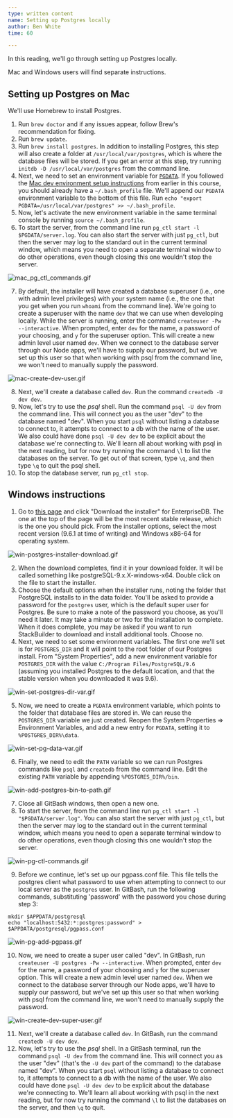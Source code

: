 ```yaml
---
type: written content
name: Setting up Postgres locally
author: Ben White
time: 60

---
```


In this reading, we'll go through setting up Postgres locally.

Mac and Windows users will find separate instructions.

## Setting up Postgres on Mac

We'll use Homebrew to install Postgres.

1. Run `brew doctor` and if any issues appear, follow Brew's recommendation for fixing.
2. Run `brew update`.
3. Run `brew install postgres`. In addition to installing Postgres, this step will also create a folder at `/usr/local/var/postgres`, which is where the database files will be stored. If you get an error at this step, try running `initdb -D /usr/local/var/postgres` from the command line.
4. Next, we need to set an environment variable for [`PGDATA`](https://www.postgresql.org/docs/9.1/static/storage-file-layout.html). If you followed the [Mac dev environment setup instructions](/node-001v5/uuid/578e2970-80d6-11e6-bf54-4d60b9e16dfc) from earlier in this course, you should already have a `~/.bash_profile` file. We'll append our `PGDATA` environment variable to the bottom of this file. Run `echo "export PGDATA=/usr/local/var/postgres" >> ~/.bash_profile`.
5. Now, let's activate the new environment variable in the same terminal console by running `source ~/.bash_profile`.
6. To start the server, from the command line run `pg_ctl start -l $PGDATA/server.log`. You can also start the server with just `pg_ctl`, but then the server may log to the standard out in the current terminal window, which means you need to open a separate terminal window to do other operations, even though closing this one wouldn't stop the server.

  ![mac_pg_ctl_commands.gif](mac_pg_ctl_commands.gif)

7. By default, the installer will have created a database superuser (i.e., one with admin level privileges) with your system name (i.e., the one that you get when you run `whoami` from the command line). We're going to create a superuser with the name `dev` that we can use when developing locally. While the server is running, enter the command `createuser -Pw --interactive`. When prompted, enter `dev` for the name, a password of your choosing, and `y` for the superuser option. This will create a new admin level user named `dev`. When we connect to the database server through our Node apps, we'll have to supply our password, but we've set up this user so that when working with psql from the command line, we won't need to manually supply the password.

  ![mac-create-dev-user.gif](mac-create-dev-user.gif)

8. Next, we'll create a database called `dev`. Run the command `createdb -U dev dev`.
9. Now, let's try to use the *psql* shell. Run the command `psql -U dev` from the command line. This will connect you as the user "dev" to the database named "dev". When you start `psql` without listing a database to connect to, it attempts to connect to a db with the name of the user. We also could have done `psql -U dev dev` to be explicit about the database we're connecting to. We'll learn all about working with psql in the next reading, but for now try running the command `\l` to list the databases on the server. To get out of that screen, type `\q`, and then type `\q` to quit the psql shell.
10. To stop the database server, run `pg_ctl stop`.

## Windows instructions

1. Go to [this page](https://www.postgresql.org/download/windows/) and click "Download the installer" for EnterpriseDB. The one at the top of the page will be the most recent stable release, which is the one you should pick. From the installer options, select the most recent version (9.6.1 at time of writing) and Windows x86-64 for operating system.

  ![win-postgres-installer-download.gif](win-postgres-installer-download.gif)

2. When the download completes, find it in your download folder. It will be called something like postgreSQL-9.x.X-windows-x64. Double click on the file to start the installer.
3. Choose the default options when the installer runs, noting the folder that PostgreSQL installs to in the data folder. You'll be asked to provide a password for the `postgres` user, which is the default super user for Postgres. Be sure to make a note of the password you choose, as you'll need it later. It may take a minute or two for the installation to complete. When it does complete, you may be asked if you want to run StackBuilder to download and install additional tools. Choose no.
4. Next, we need to set some environment variables. The first one we'll set is for `POSTGRES_DIR` and it will point to the root folder of our Postgres install. From "System Properties", add a new environment variable for `POSTGRES_DIR` with the value `C:/Program Files/PostgreSQL/9.6` (assuming you installed Postgres to the default location, and that the stable version when you downloaded it was 9.6).

  ![win-set-postgres-dir-var.gif](win-set-postgres-dir-var.gif)

5. Now, we need to create a `PGDATA` environment variable, which points to the folder that database files are stored in. We can reuse the `POSTGRES_DIR` variable we just created. Reopen the System Properties => Environment Variables, and add a new entry for `PGDATA`, setting it to `%POSTGRES_DIR%\data`.

  ![win-set-pg-data-var.gif](win-set-pg-data-var.gif)

6. Finally, we need to edit the `PATH` variable so we can run Postgres commands like `psql` and `createdb` from the command line. Edit the existing `PATH` variable by appending `%POSTGRES_DIR%/bin`.

  ![win-add-postgres-bin-to-path.gif](win-add-postgres-bin-to-path.gif)

7. Close all GitBash windows, then open a new one.
8. To start the server, from the command line run `pg_ctl start -l "$PGDATA/server.log"`. You can also start the server with just `pg_ctl`, but then the server may log to the standard out in the current terminal window, which means you need to open a separate terminal window to do other operations, even though closing this one wouldn't stop the server.

  ![win-pg-ctl-commands.gif](win-pg-ctl-commands.gif)

9. Before we continue, let's set up our pgpass.conf file. This file tells the postgres client what password to use when attempting to connect to our local server as the `postgres` user. In GitBash, run the following commands, substituting 'password' with the password you chose during step 3:
```
mkdir $APPDATA/postgresql
echo "localhost:5432:*:postgres:password" > $APPDATA/postgresql/pgpass.conf
```

  ![win-pg-add-pgpass.gif](win-pg-add-pgpass.gif)

10. Now, we need to create a super user called "dev". In GitBash, run `createuser -U postgres -Pw --interactive`. When prompted, enter `dev` for the name, a password of your choosing and `y` for the superuser option. This will create a new admin level user named `dev`. When we connect to the database server through our Node apps, we'll have to supply our password, but we've set up this user so that when working with psql from the command line, we won't need to manually supply the password.

  ![win-create-dev-super-user.gif](win-create-dev-super-user.gif)

11. Next, we'll create a database called `dev`. In GitBash, run the command `createdb -U dev dev`.
12. Now, let's try to use the *psql* shell. In a GitBash terminal, run the command `psql -U dev` from the command line. This will connect you as the user "dev" (that's the `-U dev` part of the command) to the database named "dev". When you start `psql` without listing a database to connect to, it attempts to connect to a db with the name of the user. We also could have done `psql -U dev dev` to be explicit about the database we're connecting to. We'll learn all about working with psql in the next reading, but for now try running the command `\l` to list the databases on the server, and then `\q` to quit.

